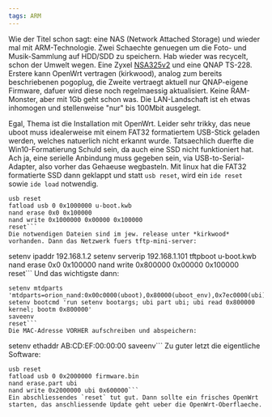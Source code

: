 ```yaml
---
tags: ARM
---
```

Wie der Titel schon sagt: eine NAS (Network Attached Storage) und wieder mal mit ARM-Technologie. Zwei Schaechte genuegen um die Foto- und Musik-Sammlung auf HDD/SDD zu speichern. Hab wieder was recycelt, schon der Umwelt wegen. Eine Zyxel [NSA325v2](https://openwrt.org/toh/hwdata/zyxel/zyxel_nsa325) und eine QNAP TS-228.
Erstere kann OpenWrt vertragen (kirkwood), analog zum bereits beschriebenen pogoplug, die Zweite vertraegt aktuell nur QNAP-eigene Firmware, dafuer wird diese noch regelmaessig aktualisiert. Keine RAM-Monster, aber mit 1Gb geht schon was. Die LAN-Landschaft ist eh etwas inhomogen und stellenweise "nur" bis 100Mbit ausgelegt.

Egal, Thema ist die Installation mit OpenWrt. Leider sehr trikky, das neue uboot muss idealerweise mit einem FAT32 formatiertem USB-Stick geladen werden, welches natuerlich nicht erkannt wurde. Tatsaechlich duerfte die Win10-Formatierung Schuld sein, da auch eine SSD nicht funktioniert hat.
Ach ja, eine serielle Anbindung muss gegeben sein, via USB-to-Serial-Adapter, also vorher das Gehaeuse wegbasteln.
Mit linux hat die FAT32 formatierte SSD dann geklappt und statt `usb reset`, wird ein `ide reset` sowie `ide load` notwendig.
```
usb reset
fatload usb 0 0x1000000 u-boot.kwb
nand erase 0x0 0x100000
nand write 0x1000000 0x00000 0x100000
reset```
Die notwendigen Dateien sind im jew. release unter *kirkwood* vorhanden. Dann das Netzwerk fuers tftp-mini-server:
```
setenv ipaddr 192.168.1.2
setenv serverip 192.168.1.101
tftpboot u-boot.kwb
nand erase 0x0 0x100000
nand write 0x800000 0x00000 0x100000
reset```
Und das wichtigste dann:
```
setenv mtdparts 'mtdparts=orion_nand:0x00c0000(uboot),0x80000(uboot_env),0x7ec0000(ubi)'
setenv bootcmd 'run setenv bootargs; ubi part ubi; ubi read 0x800000 kernel; bootm 0x800000'
saveenv
reset```
Die MAC-Adresse VORHER aufschreiben und abspeichern:
```
setenv ethaddr AB:CD:EF:00:00:00
saveenv```
Zu guter letzt die eigentliche Software:
```
usb reset
fatload usb 0 0x2000000 firmware.bin
nand erase.part ubi
nand write 0x2000000 ubi 0x600000```
Ein abschliessendes `reset` tut gut. Dann sollte ein frisches OpenWrt starten, das anschliessende Update geht ueber die OpenWrt-Oberflaeche.

